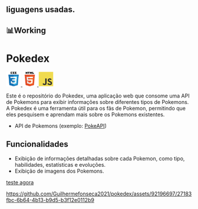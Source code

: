 <h2>liguagens usadas. </h2>
<h2>📊Working </h2>


# Pokedex

<a href="https://www.w3schools.com/css/" target="_blank" rel="noreferrer"> <img src="https://raw.githubusercontent.com/devicons/devicon/master/icons/css3/css3-original-wordmark.svg" alt="css3" width="40" height="40"/> </a> <a href="https://www.w3.org/html/" target="_blank" rel="noreferrer"> <img src="https://raw.githubusercontent.com/devicons/devicon/master/icons/html5/html5-original-wordmark.svg" alt="html5" width="40" height="40"/> </a> <a href="https://developer.mozilla.org/en-US/docs/Web/JavaScript" target="_blank" rel="noreferrer"> <img src="https://raw.githubusercontent.com/devicons/devicon/master/icons/javascript/javascript-original.svg" alt="javascript" width="40" height="40"/> </a>

Este é o repositório do Pokedex, uma aplicação web que consome uma API de Pokemons para exibir informações sobre diferentes tipos de Pokemons. A Pokedex é uma ferramenta útil para os fãs de Pokemon, permitindo que eles pesquisem e aprendam mais sobre os Pokemons existentes.
- API de Pokemons (exemplo: [PokeAPI](https://pokeapi.co/))

## Funcionalidades

- Exibição de informações detalhadas sobre cada Pokemon, como tipo, habilidades, estatísticas e evoluções.
- Exibição de imagens dos Pokemons.

<a href="https://weather-app-eljm.vercel.app/">teste agora </a>

https://github.com/Guilhermefonseca2021/pokedex/assets/92196697/27183fbc-6b64-4b13-b9d5-b3f12e0112b9
